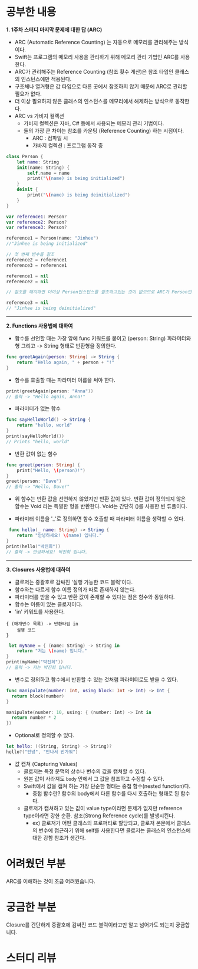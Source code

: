 # 공부한 내용
**1. 1주차 스터디 마지막 문제에 대한 답 (ARC)**
- ARC (Automatic Reference Counting) 는 자동으로 메모리를 관리해주는 방식이다.
- Swift는 프로그램의 메모리 사용을 관리하기 위해 메모리 관리 기법인 ARC를 사용한다.
- ARC가 관리해주는 Reference Counting (참조 횟수 계산)은 참조 타입인 클래스의 인스턴스에만 적용된다.
- 구조체나 열거형은 값 타입으로 다른 곳에서 참조하지 않기 때문에 ARC로 관리할 필요가 없다.
- 더 이상 필요하지 않은 클래스의 인스턴스를 메모리에서 해제하는 방식으로 동작한다.
- ARC vs 가비지 컬렉션
  - 가비지 컬렉션은 자바, C# 등에서 사용되는 메모리 관리 기법이다.
  - 둘의 가장 큰 차이는 참조를 카운팅 (Reference Counting) 하는 시점이다.
    - ARC : 컴파일 시 
    - 가바지 컬렉션 : 프로그램 동작 중
    
```Swift
class Person {
    let name: String
    init(name: String) {
        self.name = name
        print("\(name) is being initialized")
    }
    deinit {
        print("\(name) is being deinitialized")
    }
}

var reference1: Person?
var reference2: Person?
var reference3: Person?

reference1 = Person(name: "Jinhee")
//"Jinhee is being initialized"

// 첫 번째 변수를 참조
reference2 = reference1
reference3 = reference1

reference1 = nil
reference2 = nil

// 참조를 해지하면 더이상 Person인스턴스를 참조하고있는 것이 없으므로 ARC가 Person인스턴스를 메모리에서 해지하게 된다.

reference3 = nil
// "Jinhee is being deinitialized"
```
---

**2. Functions 사용법에 대하여**
- 함수를 선언할 때는 가장 앞에 func 키워드를 붙이고 (person: String) 파라미터와 형 그리고 -> String 형태로 반환형을 정의한다.
```Swift
func greetAgain(person: String) -> String {
    return "Hello again, " + person + "!"
}
```
- 함수를 호출할 때는 파라미터 이름을 써야 한다.
```Swift
print(greetAgain(person: "Anna"))
// 출력 -> "Hello again, Anna!"
```
- 파라미터가 없는 함수 
```Swift
func sayHelloWorld() -> String {
    return "hello, world"
}
print(sayHelloWorld())
// Prints "hello, world"
```
- 반환 값이 없는 함수
```Swift
func greet(person: String) {
    print("Hello, \(person)!")
}
greet(person: "Dave")
// 출력 -> "Hello, Dave!"
```
- 위 함수는 반환 값을 선언하지 않았지만 반환 값이 있다. 반환 값이 정의되지 않은 함수는 Void 라는 특별한 형을 반환한다. Void는 간단히 ()를 사용한 빈 튜플이다.

- 파라미터 이름을 '_'로 정의하면 함수 호출할 때 파라미터 이름을 생략할 수 있다.
```Swift
 func hello(_ name: String) -> String {
    return "안녕하세요! \(name) 입니다."
}
print(hello("박진희"))
// 출력 -> 안녕하세요! 박진희 입니다.
```
---

**3. Closures 사용법에 대하여**
- 클로저는 중괄호로 감싸진 '실행 가능한 코드 블럭'이다.
- 함수와는 다르게 함수 이름 정의가 따로 존재하지 않는다.
- 파라미터를 받을 수 있고 반환 값이 존재할 수 있다는 점은 함수와 동일하다.
- 함수는 이름이 있는 클로저이다.
- 'in' 키워드를 사용한다.
```
{ (매개변수 목록) -> 반환타입 in
    실행 코드
}
```
```Swift
 let myName = { (name: String) -> String in
    return "저는 \(name) 입니다."
}
print(myName("박진희"))
// 출력 -> 저는 박진희 입니다.
```
- 변수로 정의하고 함수에서 반환할 수 있는 것처럼 파라미터로도 받을 수 있다.
```Swift
func manipulate(number: Int, using block: Int -> Int) -> Int {
  return block(number)
}

manipulate(number: 10, using: { (number: Int) -> Int in
  return number * 2
})
```
- Optional로 정의할 수 있다.
```Swift
let hello: ((String, String) -> String)?
hello?("안녕", "만나서 반가워")
```
- 값 캡쳐 (Capturing Values)
  - 클로저는 특정 문맥의 상수나 변수의 값을 캡쳐할 수 있다.
  - 원본 값이 사라져도 `body` 안에서 그 값을 참조하고 수정할 수 있다.
  - Swift에서 값을 캡쳐 하는 가장 단순한 형태는 중첩 함수(nested function)다.
    - 중첩 함수란? 함수의 body에서 다른 함수를 다시 호출하는 형태로 된 함수다.
  - 클로저가 캡쳐하고 있는 값이 value type이라면 문제가 없지만 reference type이라면 강한 순환. 참조(Strong Reference cycle)를 발생시킨다.
    - ex) 클로저가 어떤 클래스의 프로퍼티로 할당되고, 클로저 본문에서 클래스의 변수에 접근하기 위해 self를 사용한다면 클로저는 클래스의 인스턴스에 대한 강함 참조가 생긴다.   
 
# 어려웠던 부분
ARC를 이해하는 것이 조금 어려웠습니다.

# 궁금한 부분
Closure를 간단하게 중괄호에 감싸진 코드 블럭이라고만 알고 넘어가도 되는지 궁금합니다.

# 스터디 리뷰

